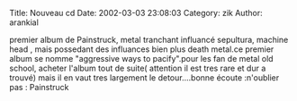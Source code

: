 Title: Nouveau cd
Date: 2002-03-03 23:08:03
Category: zik
Author: arankial

premier album de Painstruck, metal tranchant influancé sepultura, machine head , mais possedant des influances bien plus death metal.ce premier album se nomme "aggressive ways to pacify".pour les fan de metal old school, acheter l'album tout de suite( attention il est tres rare et dur a trouvé) mais il en vaut tres largement le detour....bonne écoute :n'oublier pas : Painstruck